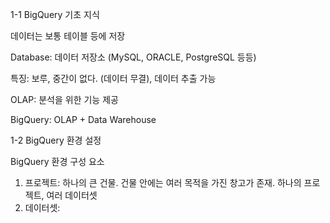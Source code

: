 1-1 BigQuery 기초 지식

데이터는 보통 테이블 등에 저장

Database: 데이터 저장소 (MySQL, ORACLE, PostgreSQL 등등)

특징: 보루, 중간이 없다. (데이터 무결), 데이터 추출 가능

OLAP: 분석을 위한 기능 제공

BigQuery: OLAP + Data Warehouse


1-2 BigQuery 환경 설정

BigQuery 환경 구성 요소
1. 프로젝트: 하나의 큰 건물. 건물 안에는 여러 목적을 가진 창고가 존재. 하나의 프로젝트, 여러 데이터셋
2. 데이터셋:



